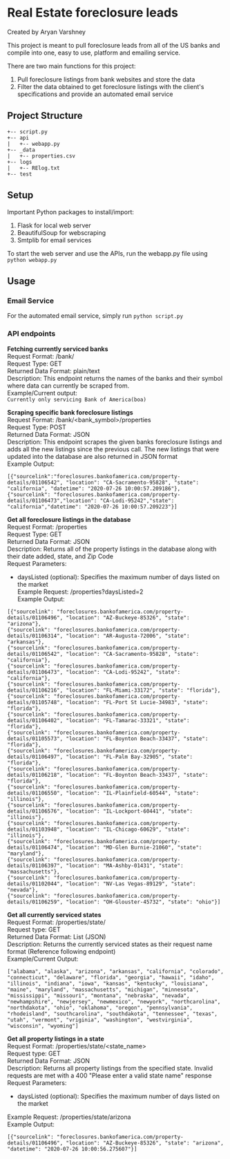 # Real Estate foreclosure leads
Created by Aryan Varshney

This project is meant to pull foreclosure leads from all of the US banks and compile into one, easy to use, platform and emailing service.

There are two main functions for this project:

 1. Pull foreclosure listings from bank websites and store the data
 2. Filter the data obtained to get foreclosure listings with the client's specifications and provide an automated email service

## Project Structure
```
+-- script.py
+-- api
|   +-- webapp.py
+-- _data
|   +-- properties.csv
+-- logs
|   +-- RElog.txt
+-- test
```

## Setup

Important Python packages to install/import:
1. Flask for local web server
2. BeautifulSoup for webscraping
3. Smtplib for email services

To start the web server and use the APIs, run the webapp.py file using ```python webapp.py```

## Usage

### Email Service
For the automated email service, simply run ```python script.py```

### API endpoints

**Fetching currently serviced banks**  
Request Format: /bank/  
Request Type: GET  
Returned Data Format: plain/text  
Description: This endpoint returns the names of the banks and their symbol where data can currently be scraped from.  
Example/Current output:  
```Currently only servicing Bank of America(boa)```


**Scraping specific bank foreclosure listings**  
Request Format: /bank/<bank_symbol>/properties  
Request Type: POST  
Returned Data Format: JSON  
Description: This endpoint scrapes the given banks foreclosure listings and adds all the new listings since the previous call. The new listings that were updated into the database are also returned in JSON format  
Example Output:  
```
[{"sourcelink":"foreclosures.bankofamerica.com/property-details/01106542", "location": "CA-Sacramento-95828", "state": "california", "datetime": "2020-07-26 10:00:57.209186"},
{"sourcelink": "foreclosures.bankofamerica.com/property-details/01106473","location": "CA-Lodi-95242","state": "california","datetime": "2020-07-26 10:00:57.209223"}]
```


**Get all foreclosure listings in the database**  
Request Format: /properties  
Request Type: GET  
Returned Data Format: JSON  
Description: Returns all of the property listings in the database along with their date added, state, and Zip Code  
Request Parameters:  
 - daysListed (optional): Specifies the maximum number of days listed on the market  
Example Request: /properties?daysListed=2  
Example Output:  
```
[{"sourcelink": "foreclosures.bankofamerica.com/property-details/01106496", "location": "AZ-Buckeye-85326", "state": "arizona"},
{"sourcelink": "foreclosures.bankofamerica.com/property-details/01106314", "location": "AR-Augusta-72006", "state": "arkansas"},
{"sourcelink": "foreclosures.bankofamerica.com/property-details/01106542", "location": "CA-Sacramento-95828", "state": "california"},
{"sourcelink": "foreclosures.bankofamerica.com/property-details/01106473", "location": "CA-Lodi-95242", "state": "california"},
{"sourcelink": "foreclosures.bankofamerica.com/property-details/01106216", "location": "FL-Miami-33172", "state": "florida"},
{"sourcelink": "foreclosures.bankofamerica.com/property-details/01105748", "location": "FL-Port St Lucie-34983", "state": "florida"},
{"sourcelink": "foreclosures.bankofamerica.com/property-details/01106402", "location": "FL-Tamarac-33321", "state": "florida"},
{"sourcelink": "foreclosures.bankofamerica.com/property-details/01105573", "location": "FL-Boynton Beach-33437", "state": "florida"},
{"sourcelink": "foreclosures.bankofamerica.com/property-details/01106497", "location": "FL-Palm Bay-32905", "state": "florida"},
{"sourcelink": "foreclosures.bankofamerica.com/property-details/01106218", "location": "FL-Boynton Beach-33437", "state": "florida"},
{"sourcelink": "foreclosures.bankofamerica.com/property-details/01106550", "location": "IL-Plainfield-60544", "state": "illinois"},
{"sourcelink": "foreclosures.bankofamerica.com/property-details/01106576", "location": "IL-Lockport-60441", "state": "illinois"},
{"sourcelink": "foreclosures.bankofamerica.com/property-details/01103948", "location": "IL-Chicago-60629", "state": "illinois"},
{"sourcelink": "foreclosures.bankofamerica.com/property-details/01106474", "location": "MD-Glen Burnie-21060", "state": "maryland"},
{"sourcelink": "foreclosures.bankofamerica.com/property-details/01106397", "location": "MA-Ashby-01431", "state": "massachusetts"},
{"sourcelink": "foreclosures.bankofamerica.com/property-details/01102044", "location": "NV-Las Vegas-89129", "state": "nevada"},
{"sourcelink": "foreclosures.bankofamerica.com/property-details/01106259", "location": "OH-Glouster-45732", "state": "ohio"}]
```


**Get all currently serviced states**  
Request Format: /properties/state/  
Request type: GET  
Returned Data Format: List (JSON)  
Description: Returns the currently serviced states as their request name format (Reference following endpoint)  
Example/Current Output:  
```
["alabama", "alaska", "arizona", "arkansas", "california", "colorado", "connecticut", "delaware", "florida", "georgia", "hawaii", "idaho", "illinois", "indiana", "iowa", "kansas", "kentucky", "louisiana", "maine", "maryland", "massachusetts", "michigan", "minnesota", "mississippi", "missouri", "montana", "nebraska", "nevada", "newhampshire", "newjersey", "newmexico", "newyork", "northcarolina", "northdakota", "ohio", "oklahoma", "oregon", "pennsylvania", "rhodeisland", "southcarolina", "southdakota", "tennessee", "texas", "utah", "vermont", "vriginia", "washington", "westvirginia", "wisconsin", "wyoming"]
```

**Get all property listings in a state**  
Request Format: /properties/state/<state_name>  
Request type: GET  
Returned Data Format: JSON  
Description: Returns all property listings from the specified state. Invalid requests are met with a 400 "Please enter a valid state name" response  
Request Parameters:  
 - daysListed (optional): Specifies the maximum number of days listed on the market  

Example Request: /properties/state/arizona  
Example Output:  
```
[{"sourcelink": "foreclosures.bankofamerica.com/property-details/01106496", "location": "AZ-Buckeye-85326", "state": "arizona", "datetime": "2020-07-26 10:00:56.275607"}]
```
